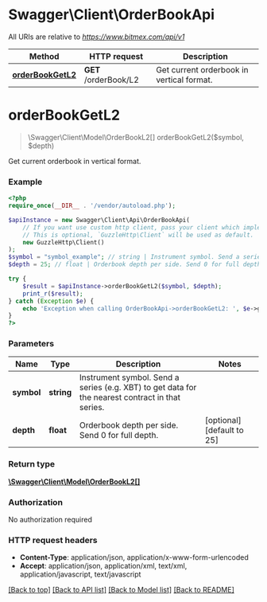 # Swagger\Client\OrderBookApi

All URIs are relative to *https://www.bitmex.com/api/v1*

Method | HTTP request | Description
------------- | ------------- | -------------
[**orderBookGetL2**](OrderBookApi.md#orderBookGetL2) | **GET** /orderBook/L2 | Get current orderbook in vertical format.


# **orderBookGetL2**
> \Swagger\Client\Model\OrderBookL2[] orderBookGetL2($symbol, $depth)

Get current orderbook in vertical format.

### Example
```php
<?php
require_once(__DIR__ . '/vendor/autoload.php');

$apiInstance = new Swagger\Client\Api\OrderBookApi(
    // If you want use custom http client, pass your client which implements `GuzzleHttp\ClientInterface`.
    // This is optional, `GuzzleHttp\Client` will be used as default.
    new GuzzleHttp\Client()
);
$symbol = "symbol_example"; // string | Instrument symbol. Send a series (e.g. XBT) to get data for the nearest contract in that series.
$depth = 25; // float | Orderbook depth per side. Send 0 for full depth.

try {
    $result = $apiInstance->orderBookGetL2($symbol, $depth);
    print_r($result);
} catch (Exception $e) {
    echo 'Exception when calling OrderBookApi->orderBookGetL2: ', $e->getMessage(), PHP_EOL;
}
?>
```

### Parameters

Name | Type | Description  | Notes
------------- | ------------- | ------------- | -------------
 **symbol** | **string**| Instrument symbol. Send a series (e.g. XBT) to get data for the nearest contract in that series. |
 **depth** | **float**| Orderbook depth per side. Send 0 for full depth. | [optional] [default to 25]

### Return type

[**\Swagger\Client\Model\OrderBookL2[]**](../Model/OrderBookL2.md)

### Authorization

No authorization required

### HTTP request headers

 - **Content-Type**: application/json, application/x-www-form-urlencoded
 - **Accept**: application/json, application/xml, text/xml, application/javascript, text/javascript

[[Back to top]](#) [[Back to API list]](../../README.md#documentation-for-api-endpoints) [[Back to Model list]](../../README.md#documentation-for-models) [[Back to README]](../../README.md)


